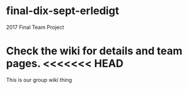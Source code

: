 # final-dix-sept-erledigt
2017 Final Team Project

Check the wiki for details and team pages.
<<<<<<< HEAD
=======

This is our group wiki thing
